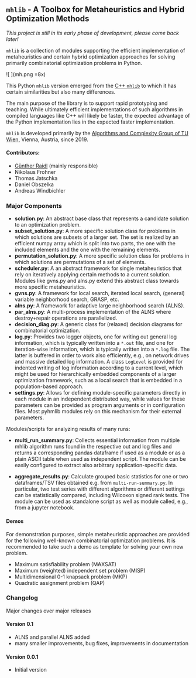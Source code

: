 ## `mhlib` - A Toolbox for Metaheuristics and Hybrid Optimization Methods

_This project is still in its early phase of development, please come back later!_

`mhlib` is a collection of modules supporting the efficient implementation of metaheuristics 
and certain hybrid optimization approaches for solving primarily combinatorial optimization 
problems in Python.

![ ](mh.png =8x)

This Python `mhlib` version emerged from the 
[C++ `mhlib`](https://bitbucket.org/ads-tuwien/mhlib) to which it has certain similarities 
but also many differences.

The main purpose of the library is to support rapid prototyping and teaching. 
While ultimately efficient implementations of such algorithms in compiled 
languages like C++ will likely be faster, the expected advantage of the Python
implementation lies in the expected faster implementation.

`mhlib` is developed primarily by the 
[Algorithms and Complexity Group of TU Wien](https://www.ac.tuwien.ac.at), 
Vienna, Austria, since 2019.

#### Contributors:
- [Günther Raidl](https://www.ac.tuwien.ac.at/raidl) (mainly responsible)
- Nikolaus Frohner
- Thomas Jatschka
- Daniel Obszelka
- Andreas Windbichler

### Major Components

- **solution.py**:
    An abstract base class that represents a candidate solution to an optimization problem.
- **subset_solution.py**:
    A more specific solution class for problems in which solutions are subsets of a 
    larger set. The set is realized by an efficient numpy array which is split into two parts, 
    the one with the included elements and the one with the remaining elements.
- **permutation_solution.py**:
    A more specific solution class for problems in which solutions are permutations of a
    set of elements.
- **scheduler.py**:
    A an abstract framework for single metaheuristics that rely on iteratively applying certain 
    methods to a current solution. Modules like gvns.py and alns.py extend this abstract class towards
    more specific metaheuristics.
- **gvns.py**:
    A framework for local search, iterated local search, (general) variable neighborhood 
    search, GRASP, etc.
- **alns.py**:
    A framework for adaptive large neighborhood search (ALNS).
- **par_alns.py**:
    A multi-process implementation of the ALNS where destroy+repair operations are parallelized.
- **decision_diag.py**:
    A generic class for (relaxed) decision diagrams for combinatorial optimization.
- **log.py**:
    Provides two logger objects, one for writing out general log information, which is typically
    written into a `*.out`  file, and one for iteration-wise information, which is typically
    written into a `*.log` file. The latter is buffered in order to work also efficiently, e.g., 
    on network drives and massive detailed log information. 
    A class `LogLevel` is provided for indented writing of log information according to a current level, 
    which might be used for hierarchically embedded components of a larger optimization framework,
    such as a local search that is embedded in a population-based approach.   
- **settings.py**:
    Allows for defining module-specific parameters directly in each module in an independent  distributed
    way, while values for these parameters can be provided as program arguments or in
    configuration files. Most pyhmlib modules rely on this mechanism for their external parameters.

Modules/scripts for analyzing results of many runs:

- **multi_run_summary.py**:
    Collects essential information from multiple mhlib algorithm runs found in the respective out and log files
    and returns a corresponding pandas dataframe if used as a module or as a plain ASCII table when used as
    independent script. The module can be easily configured to extract also arbitrary application-specific data.
    
- **aggregate_results.py**:
    Calculate grouped basic statistics for one or two dataframes/TSV files obtained e.g. from `multi-run-summary.py`.
    In particular, two test series with different algorithms or different settings can be statistically
    compared, including Wilcoxon signed rank tests. The module can be used as standalone script as well 
    as module called, e.g., from a jupyter notebook.


#### Demos

For demonstration purposes, simple metaheuristic approaches are provided for the following
well-known combinatorial optimization problems. It is recommended to take such a demo as template 
for solving your own new problem.

- Maximum satisfiability problem (MAXSAT)
- Maximum (weighted) independent set problem (MISP)
- Multidimensional 0-1 knapsack problem (MKP)
- Quadratic assignment problem (QAP)
         

### Changelog

Major changes over major releases

#### Version 0.1 
- ALNS and parallel ALNS added
- many smaller improvements, bug fixes, improvements in documentation 

#### Version 0.0.1 
- Initial version